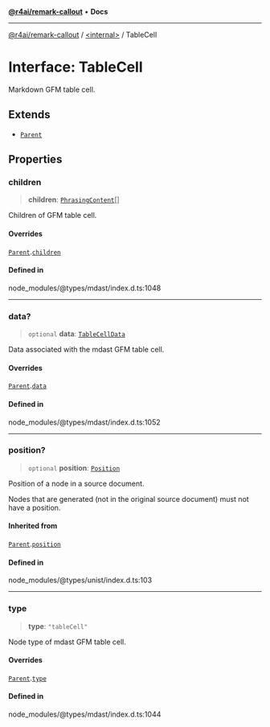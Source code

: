 [**@r4ai/remark-callout**](../../README.md) • **Docs**

***

[@r4ai/remark-callout](../../globals.md) / [\<internal\>](../README.md) / TableCell

# Interface: TableCell

Markdown GFM table cell.

## Extends

- [`Parent`](Parent.md)

## Properties

### children

> **children**: [`PhrasingContent`](../type-aliases/PhrasingContent.md)[]

Children of GFM table cell.

#### Overrides

[`Parent`](Parent.md).[`children`](Parent.md#children)

#### Defined in

node\_modules/@types/mdast/index.d.ts:1048

***

### data?

> `optional` **data**: [`TableCellData`](TableCellData.md)

Data associated with the mdast GFM table cell.

#### Overrides

[`Parent`](Parent.md).[`data`](Parent.md#data)

#### Defined in

node\_modules/@types/mdast/index.d.ts:1052

***

### position?

> `optional` **position**: [`Position`](Position.md)

Position of a node in a source document.

Nodes that are generated (not in the original source document) must not
have a position.

#### Inherited from

[`Parent`](Parent.md).[`position`](Parent.md#position)

#### Defined in

node\_modules/@types/unist/index.d.ts:103

***

### type

> **type**: `"tableCell"`

Node type of mdast GFM table cell.

#### Overrides

[`Parent`](Parent.md).[`type`](Parent.md#type)

#### Defined in

node\_modules/@types/mdast/index.d.ts:1044

